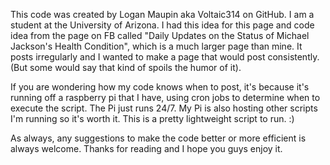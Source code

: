 This code was created by Logan Maupin aka Voltaic314 on GitHub. I am a student at the University of Arizona. I had this idea for this page and code idea from the page on FB called "Daily Updates on the Status of Michael Jackson's Health Condition", which is a much larger page than mine. It posts irregularly and I wanted to make a page that would post consistently. (But some would say that kind of spoils the humor of it). 

If you are wondering how my code knows when to post, it's because it's running off a raspberry pi that I have, using cron jobs to determine when to execute the script. The Pi just runs 24/7. My Pi is also hosting other scripts I'm running so it's worth it. This is a pretty lightweight script to run. :) 

As always, any suggestions to make the code better or more efficient is always welcome. Thanks for reading and I hope you guys enjoy it. 
